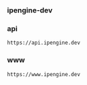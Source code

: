 ### ipengine-dev

### api
```
https://api.ipengine.dev
```

### www
```
https://www.ipengine.dev
```
